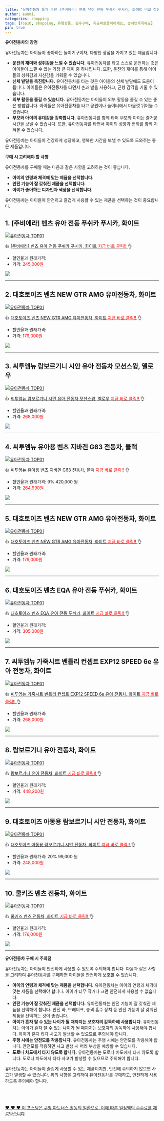 ```yaml
---
title: "유아전동차 특가 추천 [주비에라] 벤츠 유아 전동 푸쉬카 푸시카, 화이트 비교 장점"
author: eunmi.
categories: shopping
tags: [Top10, shopping, 유행상품, 필수구매, 지금바로클릭하세요, 놓치면후회해요]
pin: true
---
```

**유아전동차의 장점**

유아전동차는 아이들이 좋아하는 놀이기구이자, 다양한 장점을 가지고 있는 제품입니다.

* **운전의 재미와 성취감을 느낄 수 있습니다.** 유아전동차를 타고 스스로 운전하는 것은 아이들이 느낄 수 있는 가장 큰 재미 중 하나입니다. 또한, 운전의 재미를 통해 아이들의 성취감과 자신감을 키워줄 수 있습니다.
* **신체 발달을 촉진합니다.** 유아전동차를 타는 것은 아이들의 신체 발달에도 도움이 됩니다. 아이들은 유아전동차를 타면서 손과 발을 사용하고, 균형 감각을 키울 수 있습니다.
* **외부 활동을 즐길 수 있습니다.** 유아전동차는 아이들이 외부 활동을 즐길 수 있는 좋은 방법입니다. 아이들은 유아전동차를 타고 공원이나 놀이터에서 마음껏 뛰어놀 수 있습니다.
* **부모와 아이의 유대감을 강화합니다.** 유아전동차를 함께 타며 부모와 아이는 즐거운 시간을 보낼 수 있습니다. 또한, 유아전동차를 타면서 아이의 성장과 변화를 함께 지켜볼 수 있습니다.

유아전동차는 아이들이 건강하게 성장하고, 행복한 시간을 보낼 수 있도록 도와주는 좋은 제품입니다.

**구매 시 고려해야 할 사항**

유아전동차를 구매할 때는 다음과 같은 사항을 고려하는 것이 좋습니다.

* **아이의 연령과 체격에 맞는 제품을 선택합니다.**
* **안전 기능이 잘 갖춰진 제품을 선택합니다.**
* **아이가 좋아하는 디자인과 색상을 선택합니다.**

유아전동차는 아이들이 안전하고 즐겁게 사용할 수 있는 제품을 선택하는 것이 중요합니다.

   

## 1. [주비에라] 벤츠 유아 전동 푸쉬카 푸시카, 화이트

[![유아전동차 TOP01](https://thumbnail10.coupangcdn.com/thumbnails/remote/230x230ex/image/vendor_inventory/dd38/95ac5bd9a0190300e6953f5d8cab65f86ef6d6f642d9a7edd774ca78da56.jpg)](https://link.coupang.com/re/AFFSDP?lptag=AF3617701&subid=GithubCoopas&pageKey=6501050225&traceid=V0-153&itemId=14312514021&vendorItemId=81557196109)


👍 [[주비에라] 벤츠 유아 전동 푸쉬카 푸시카, 화이트 <font color=red> 지금 바로 클릭!! </font> ](https://link.coupang.com/re/AFFSDP?lptag=AF3617701&subid=GithubCoopas&pageKey=6501050225&traceid=V0-153&itemId=14312514021&vendorItemId=81557196109) 👌 


- 할인율과 원래가격: 
- 가격: <span style='color:red'>245,000원</span>

[![](/discount_price.png)](https://link.coupang.com/re/AFFSDP?lptag=AF3617701&subid=GithubCoopas&pageKey=6501050225&traceid=V0-153&itemId=14312514021&vendorItemId=81557196109)

---


   

## 2. 대호토이즈 벤츠 NEW GTR AMG 유아전동차, 화이트

[![유아전동차 TOP01](https://thumbnail10.coupangcdn.com/thumbnails/remote/230x230ex/image/retail/images/2021/07/08/17/6/fb387fd0-3f7d-46a0-a7a3-d01cd9807706.jpg)](https://link.coupang.com/re/AFFSDP?lptag=AF3617701&subid=GithubCoopas&pageKey=6138559482&traceid=V0-153&itemId=7274240457&vendorItemId=77274749104)


👍 [대호토이즈 벤츠 NEW GTR AMG 유아전동차, 화이트 <font color=red> 지금 바로 클릭!! </font> ](https://link.coupang.com/re/AFFSDP?lptag=AF3617701&subid=GithubCoopas&pageKey=6138559482&traceid=V0-153&itemId=7274240457&vendorItemId=77274749104) 👌 


- 할인율과 원래가격: 
- 가격: <span style='color:red'>179,000원</span>

[![](/discount_price.png)](https://link.coupang.com/re/AFFSDP?lptag=AF3617701&subid=GithubCoopas&pageKey=6138559482&traceid=V0-153&itemId=7274240457&vendorItemId=77274749104)

---


   

## 3. 씨투엠뉴 람보르기니 시안 유아 전동차 모션스윙, 옐로우

[![유아전동차 TOP01](https://thumbnail7.coupangcdn.com/thumbnails/remote/230x230ex/image/retail/images/2021/11/05/12/4/645b9ced-700c-413a-8026-92dd44e69683.jpg)](https://link.coupang.com/re/AFFSDP?lptag=AF3617701&subid=GithubCoopas&pageKey=6163596194&traceid=V0-153&itemId=11978751286&vendorItemId=79251247747)


👍 [씨투엠뉴 람보르기니 시안 유아 전동차 모션스윙, 옐로우 <font color=red> 지금 바로 클릭!! </font> ](https://link.coupang.com/re/AFFSDP?lptag=AF3617701&subid=GithubCoopas&pageKey=6163596194&traceid=V0-153&itemId=11978751286&vendorItemId=79251247747) 👌 


- 할인율과 원래가격: 
- 가격: <span style='color:red'>268,000원</span>

[![](/discount_price.png)](https://link.coupang.com/re/AFFSDP?lptag=AF3617701&subid=GithubCoopas&pageKey=6163596194&traceid=V0-153&itemId=11978751286&vendorItemId=79251247747)

---


   

## 4. 씨투엠뉴 유아용 벤츠 지바겐 G63 전동차, 블랙

[![유아전동차 TOP01](https://thumbnail6.coupangcdn.com/thumbnails/remote/230x230ex/image/retail/images/2021/07/02/17/9/22c258fb-27b6-4912-8a72-060f34db9dc8.jpg)](https://link.coupang.com/re/AFFSDP?lptag=AF3617701&subid=GithubCoopas&pageKey=5775262676&traceid=V0-153&itemId=9826352641&vendorItemId=77109882453)


👍 [씨투엠뉴 유아용 벤츠 지바겐 G63 전동차, 블랙 <font color=red> 지금 바로 클릭!! </font> ](https://link.coupang.com/re/AFFSDP?lptag=AF3617701&subid=GithubCoopas&pageKey=5775262676&traceid=V0-153&itemId=9826352641&vendorItemId=77109882453) 👌 


- 할인율과 원래가격: 9%  420,000   원
- 가격: <span style='color:red'>264,990원</span>

[![](/discount_price.png)](https://link.coupang.com/re/AFFSDP?lptag=AF3617701&subid=GithubCoopas&pageKey=5775262676&traceid=V0-153&itemId=9826352641&vendorItemId=77109882453)

---


   

## 5. 대호토이즈 벤츠 NEW GTR AMG 유아전동차, 화이트

[![유아전동차 TOP01](https://thumbnail10.coupangcdn.com/thumbnails/remote/230x230ex/image/retail/images/2021/07/08/17/6/fb387fd0-3f7d-46a0-a7a3-d01cd9807706.jpg)](https://link.coupang.com/re/AFFSDP?lptag=AF3617701&subid=GithubCoopas&pageKey=6138559482&traceid=V0-153&itemId=7274240457&vendorItemId=77274749104)


👍 [대호토이즈 벤츠 NEW GTR AMG 유아전동차, 화이트 <font color=red> 지금 바로 클릭!! </font> ](https://link.coupang.com/re/AFFSDP?lptag=AF3617701&subid=GithubCoopas&pageKey=6138559482&traceid=V0-153&itemId=7274240457&vendorItemId=77274749104) 👌 


- 할인율과 원래가격: 
- 가격: <span style='color:red'>179,000원</span>

[![](/discount_price.png)](https://link.coupang.com/re/AFFSDP?lptag=AF3617701&subid=GithubCoopas&pageKey=6138559482&traceid=V0-153&itemId=7274240457&vendorItemId=77274749104)

---


   

## 6. 대호토이즈 벤츠 EQA 유아 전동 푸쉬카, 화이트

[![유아전동차 TOP01](https://thumbnail10.coupangcdn.com/thumbnails/remote/230x230ex/image/retail/images/2023/07/13/11/1/0003bcd4-4755-4f76-a996-e98da0d21dcf.jpg)](https://link.coupang.com/re/AFFSDP?lptag=AF3617701&subid=GithubCoopas&pageKey=7462831398&traceid=V0-153&itemId=19455734796&vendorItemId=86566292494)


👍 [대호토이즈 벤츠 EQA 유아 전동 푸쉬카, 화이트 <font color=red> 지금 바로 클릭!! </font> ](https://link.coupang.com/re/AFFSDP?lptag=AF3617701&subid=GithubCoopas&pageKey=7462831398&traceid=V0-153&itemId=19455734796&vendorItemId=86566292494) 👌 


- 할인율과 원래가격: 
- 가격: <span style='color:red'>305,000원</span>

[![](/discount_price.png)](https://link.coupang.com/re/AFFSDP?lptag=AF3617701&subid=GithubCoopas&pageKey=7462831398&traceid=V0-153&itemId=19455734796&vendorItemId=86566292494)

---


   

## 7. 씨투엠뉴 가죽시트 벤틀리 컨셉트 EXP12 SPEED 6e 유아 전동차, 화이트

[![유아전동차 TOP01](https://thumbnail10.coupangcdn.com/thumbnails/remote/230x230ex/image/retail/images/2020/09/08/17/4/3655df83-bc0b-444f-bcc2-7584136dc151.jpg)](https://link.coupang.com/re/AFFSDP?lptag=AF3617701&subid=GithubCoopas&pageKey=2129544292&traceid=V0-153&itemId=3614353086&vendorItemId=71599982975)


👍 [씨투엠뉴 가죽시트 벤틀리 컨셉트 EXP12 SPEED 6e 유아 전동차, 화이트 <font color=red> 지금 바로 클릭!! </font> ](https://link.coupang.com/re/AFFSDP?lptag=AF3617701&subid=GithubCoopas&pageKey=2129544292&traceid=V0-153&itemId=3614353086&vendorItemId=71599982975) 👌 


- 할인율과 원래가격: 
- 가격: <span style='color:red'>268,000원</span>

[![](/discount_price.png)](https://link.coupang.com/re/AFFSDP?lptag=AF3617701&subid=GithubCoopas&pageKey=2129544292&traceid=V0-153&itemId=3614353086&vendorItemId=71599982975)

---


   

## 8. 람보르기니 유아 전동차, 화이트

[![유아전동차 TOP01](https://thumbnail9.coupangcdn.com/thumbnails/remote/230x230ex/image/retail/images/2023/08/08/16/5/604d72e0-cc69-4e4f-828b-bb0ea6fb1b3f.jpg)](https://link.coupang.com/re/AFFSDP?lptag=AF3617701&subid=GithubCoopas&pageKey=6466644957&traceid=V0-153&itemId=19715583441&vendorItemId=86819845501)


👍 [람보르기니 유아 전동차, 화이트 <font color=red> 지금 바로 클릭!! </font> ](https://link.coupang.com/re/AFFSDP?lptag=AF3617701&subid=GithubCoopas&pageKey=6466644957&traceid=V0-153&itemId=19715583441&vendorItemId=86819845501) 👌 


- 할인율과 원래가격: 
- 가격: <span style='color:red'>448,200원</span>

[![](/discount_price.png)](https://link.coupang.com/re/AFFSDP?lptag=AF3617701&subid=GithubCoopas&pageKey=6466644957&traceid=V0-153&itemId=19715583441&vendorItemId=86819845501)

---


   

## 9. 대호토이즈 아동용 람보르기니 시안 전동차, 화이트

[![유아전동차 TOP01](https://thumbnail9.coupangcdn.com/thumbnails/remote/230x230ex/image/retail/images/2021/11/19/15/3/0014bbba-8071-430a-8569-969e976512cb.jpg)](https://link.coupang.com/re/AFFSDP?lptag=AF3617701&subid=GithubCoopas&pageKey=6163596194&traceid=V0-153&itemId=12064653066&vendorItemId=79483643165)


👍 [대호토이즈 아동용 람보르기니 시안 전동차, 화이트 <font color=red> 지금 바로 클릭!! </font> ](https://link.coupang.com/re/AFFSDP?lptag=AF3617701&subid=GithubCoopas&pageKey=6163596194&traceid=V0-153&itemId=12064653066&vendorItemId=79483643165) 👌 


- 할인율과 원래가격: 20%  99,000   원
- 가격: <span style='color:red'>248,000원</span>

[![](/discount_price.png)](https://link.coupang.com/re/AFFSDP?lptag=AF3617701&subid=GithubCoopas&pageKey=6163596194&traceid=V0-153&itemId=12064653066&vendorItemId=79483643165)

---


   

## 10. 쿨키즈 벤츠 전동차, 화이트

[![유아전동차 TOP01](https://thumbnail9.coupangcdn.com/thumbnails/remote/230x230ex/image/vendor_inventory/images/2018/09/20/20/1/12828be6-2155-4bb3-924c-2daf41d049d2.jpg)](https://link.coupang.com/re/AFFSDP?lptag=AF3617701&subid=GithubCoopas&pageKey=136798159&traceid=V0-153&itemId=400892514&vendorItemId=3976762396)


👍 [쿨키즈 벤츠 전동차, 화이트 <font color=red> 지금 바로 클릭!! </font> ](https://link.coupang.com/re/AFFSDP?lptag=AF3617701&subid=GithubCoopas&pageKey=136798159&traceid=V0-153&itemId=400892514&vendorItemId=3976762396) 👌 


- 할인율과 원래가격: 
- 가격: <span style='color:red'>176,000원</span>

[![](/discount_price.png)](https://link.coupang.com/re/AFFSDP?lptag=AF3617701&subid=GithubCoopas&pageKey=136798159&traceid=V0-153&itemId=400892514&vendorItemId=3976762396)

---
**유아전동차 구매 시 주의점**

유아전동차는 아이들이 안전하게 사용할 수 있도록 주의해야 합니다. 다음과 같은 사항을 고려하여 유아전동차를 구매하면 아이들을 안전하게 보호할 수 있습니다.

* **아이의 연령과 체격에 맞는 제품을 선택합니다.** 유아전동차는 아이의 연령과 체격에 맞는 제품을 선택해야 합니다. 아이가 너무 작거나 크면 안전하게 사용할 수 없습니다.
* **안전 기능이 잘 갖춰진 제품을 선택합니다.** 유아전동차는 안전 기능이 잘 갖춰진 제품을 선택해야 합니다. 안전 바, 브레이크, 충격 흡수 장치 등 안전 기능이 잘 갖춰진 제품을 선택하는 것이 좋습니다.
* **아이가 혼자 탈 수 있는 나이가 될 때까지는 보호자의 감독하에 사용합니다.** 유아전동차는 아이가 혼자 탈 수 있는 나이가 될 때까지는 보호자의 감독하에 사용해야 합니다. 아이가 혼자 타다 사고가 발생할 수 있으므로 주의해야 합니다.
* **주행 시에는 안전모를 착용합니다.** 유아전동차는 주행 시에는 안전모를 착용해야 합니다. 안전모를 착용하면 사고 발생 시 머리 부상을 예방할 수 있습니다.
* **도로나 차도에서 타지 않도록 합니다.** 유아전동차는 도로나 차도에서 타지 않도록 합니다. 도로나 차도에서 타다 사고가 발생할 수 있으므로 주의해야 합니다.

유아전동차는 아이들이 즐겁게 사용할 수 있는 제품이지만, 안전에 주의하지 않으면 사고가 발생할 수 있습니다. 위의 사항을 고려하여 유아전동차를 구매하고, 안전하게 사용하도록 주의해야 합니다.<br><br><br><br><br> [ ❤ ❤ ❤ 이 포스팅은 쿠팡 파트너스 활동의 일환으로, 이에 따른 일정액의 수수료를 제공받습니다](https://link.coupang.com/a/bcEFyh)